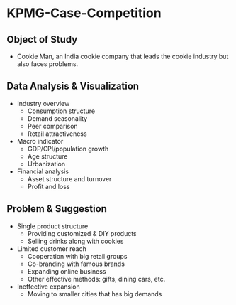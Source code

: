 # KPMG-Case-Competition

## Object of Study
* Cookie Man, an India cookie company that leads the cookie industry but also faces problems.

## Data Analysis & Visualization
* Industry overview
  * Consumption structure
  * Demand seasonality
  * Peer comparison
  * Retail attractiveness
* Macro indicator
  * GDP/CPI/population growth
  * Age structure
  * Urbanization
* Financial analysis
  * Asset structure and turnover
  * Profit and loss
  
## Problem & Suggestion
* Single product structure
  * Providing customized & DIY products
  * Selling drinks along with cookies 
* Limited customer reach
  * Cooperation with big retail groups
  * Co-branding with famous brands
  * Expanding online business
  * Other effective methods: gifts, dining cars, etc.
* Ineffective expansion
  * Moving to smaller cities that has big demands
